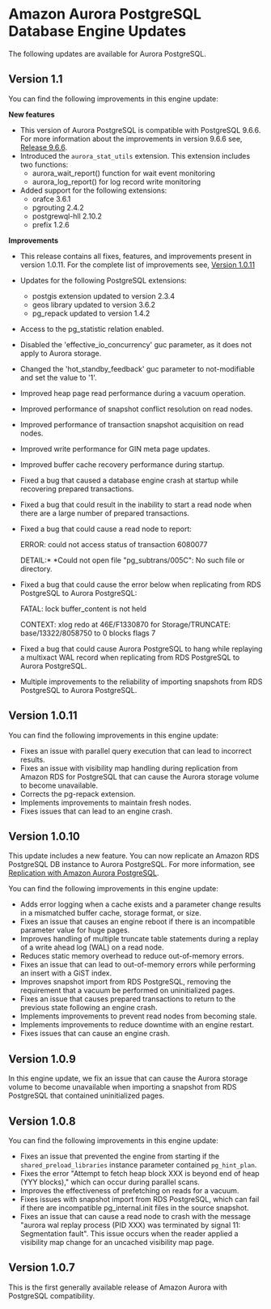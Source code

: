 # Amazon Aurora PostgreSQL Database Engine Updates<a name="AuroraPostgreSQL.Updates.20180305"></a>

The following updates are available for Aurora PostgreSQL\.

## Version 1\.1<a name="AuroraPostgreSQL.Updates.20180305.11"></a>

You can find the following improvements in this engine update:

**New features**
+ This version of Aurora PostgreSQL is compatible with PostgreSQL 9\.6\.6\. For more information about the improvements in version 9\.6\.6 see, [Release 9\.6\.6](https://www.postgresql.org/docs/9.6/static/release-9-6-6.html)\.
+ Introduced the `aurora_stat_utils` extension\. This extension includes two functions:
  + aurora\_wait\_report\(\) function for wait event monitoring
  + aurora\_log\_report\(\) for log record write monitoring
+ Added support for the following extensions:
  + orafce 3\.6\.1
  + pgrouting 2\.4\.2
  + postgrewql\-hll 2\.10\.2
  + prefix 1\.2\.6

**Improvements**
+ This release contains all fixes, features, and improvements present in version 1\.0\.11\. For the complete list of improvements see, [Version 1\.0\.11](#AuroraPostgreSQL.Updates.20180305.1011)
+ Updates for the following PostgreSQL extensions:
  + postgis extension updated to version 2\.3\.4
  + geos library updated to version 3\.6\.2
  + pg\_repack updated to version 1\.4\.2
+ Access to the pg\_statistic relation enabled\.
+ Disabled the 'effective\_io\_concurrency' guc parameter, as it does not apply to Aurora storage\.
+ Changed the 'hot\_standby\_feedback' guc parameter to not\-modifiable and set the value to '1'\.
+ Improved heap page read performance during a vacuum operation\.
+ Improved performance of snapshot conflict resolution on read nodes\.
+ Improved performance of transaction snapshot acquisition on read nodes\.
+ Improved write performance for GIN meta page updates\.
+ Improved buffer cache recovery performance during startup\.
+ Fixed a bug that caused a database engine crash at startup while recovering prepared transactions\.
+ Fixed a bug that could result in the inability to start a read node when there are a large number of prepared transactions\.
+ Fixed a bug that could cause a read node to report:

  ERROR: could not access status of transaction 6080077 

  DETAIL:\* \*Could not open file "pg\_subtrans/005C": No such file or directory\.
+ Fixed a bug that could cause the error below when replicating from RDS PostgreSQL to Aurora PostgreSQL:

  FATAL: lock buffer\_content is not held

  CONTEXT: xlog redo at 46E/F1330870 for Storage/TRUNCATE: base/13322/8058750 to 0 blocks flags 7
+ Fixed a bug that could cause Aurora PostgreSQL to hang while replaying a multixact WAL record when replicating from RDS PostgreSQL to Aurora PostgreSQL\.
+ Multiple improvements to the reliability of importing snapshots from RDS PostgreSQL to Aurora PostgreSQL\.

## Version 1\.0\.11<a name="AuroraPostgreSQL.Updates.20180305.1011"></a>

You can find the following improvements in this engine update:
+ Fixes an issue with parallel query execution that can lead to incorrect results\.
+ Fixes an issue with visibility map handling during replication from Amazon RDS for PostgreSQL that can cause the Aurora storage volume to become unavailable\. 
+ Corrects the pg\-repack extension\.
+ Implements improvements to maintain fresh nodes\.
+ Fixes issues that can lead to an engine crash\.

## Version 1\.0\.10<a name="AuroraPostgreSQL.Updates.20180305.1010"></a>

This update includes a new feature\. You can now replicate an Amazon RDS PostgreSQL DB instance to Aurora PostgreSQL\. For more information, see [Replication with Amazon Aurora PostgreSQL](AuroraPostgreSQL.Replication.md)\.

You can find the following improvements in this engine update:
+ Adds error logging when a cache exists and a parameter change results in a mismatched buffer cache, storage format, or size\.
+ Fixes an issue that causes an engine reboot if there is an incompatible parameter value for huge pages\. 
+ Improves handling of multiple truncate table statements during a replay of a write ahead log \(WAL\) on a read node\.
+ Reduces static memory overhead to reduce out\-of\-memory errors\.
+ Fixes an issue that can lead to out\-of\-memory errors while performing an insert with a GiST index\.
+ Improves snapshot import from RDS PostgreSQL, removing the requirement that a vacuum be performed on uninitialized pages\.
+ Fixes an issue that causes prepared transactions to return to the previous state following an engine crash\.
+ Implements improvements to prevent read nodes from becoming stale\.
+ Implements improvements to reduce downtime with an engine restart\.
+ Fixes issues that can cause an engine crash\.

## Version 1\.0\.9<a name="AuroraPostgreSQL.Updates.20180305.109"></a>

In this engine update, we fix an issue that can cause the Aurora storage volume to become unavailable when importing a snapshot from RDS PostgreSQL that contained uninitialized pages\.

## Version 1\.0\.8<a name="AuroraPostgreSQL.Updates.20180305.108"></a>

You can find the following improvements in this engine update:
+ Fixes an issue that prevented the engine from starting if the `shared_preload_libraries` instance parameter contained `pg_hint_plan`\. 
+ Fixes the error "Attempt to fetch heap block XXX is beyond end of heap \(YYY blocks\)," which can occur during parallel scans\. 
+ Improves the effectiveness of prefetching on reads for a vacuum\.
+ Fixes issues with snapshot import from RDS PostgreSQL, which can fail if there are incompatible pg\_internal\.init files in the source snapshot\.
+ Fixes an issue that can cause a read node to crash with the message "aurora wal replay process \(PID XXX\) was terminated by signal 11: Segmentation fault"\. This issue occurs when the reader applied a visibility map change for an uncached visibility map page\.

## Version 1\.0\.7<a name="AuroraPostgreSQL.Updates.20180305.107"></a>

This is the first generally available release of Amazon Aurora with PostgreSQL compatibility\.